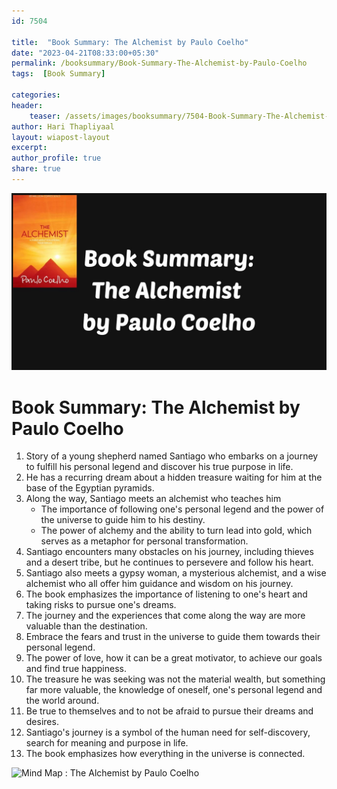 ```yaml
---    
id: 7504    
  
title:  "Book Summary: The Alchemist by Paulo Coelho"       
date: "2023-04-21T08:33:00+05:30"    
permalink: /booksummary/Book-Summary-The-Alchemist-by-Paulo-Coelho     
tags:  [Book Summary]     
    
categories:    
header:    
    teaser: /assets/images/booksummary/7504-Book-Summary-The-Alchemist-by-Paulo-Coelho.jpg    
author: Hari Thapliyaal    
layout: wiapost-layout    
excerpt:    
author_profile: true    
share: true    
---    
```

    
![Book Summary: The Alchemist by Paulo Coelho](/assets/images/booksummary/7504-Book-Summary-The-Alchemist-by-Paulo-Coelho.jpg)         
   
# Book Summary: The Alchemist by Paulo Coelho   
   
1. Story of a young shepherd named Santiago who embarks on a journey to fulfill his personal legend and discover his true purpose in life.
2. He has a recurring dream about a hidden treasure waiting for him at the base of the Egyptian pyramids.
3. Along the way, Santiago meets an alchemist who teaches him
	- The importance of following one's personal legend and the power of the universe to guide him to his destiny.
	- The power of alchemy and the ability to turn lead into gold, which serves as a metaphor for personal transformation.
4. Santiago encounters many obstacles on his journey, including thieves and a desert tribe, but he continues to persevere and follow his heart.
5. Santiago also meets a gypsy woman, a mysterious alchemist, and a wise alchemist who all offer him guidance and wisdom on his journey.
6. The book emphasizes the importance of listening to one's heart and taking risks to pursue one's dreams.
7. The journey and the experiences that come along the way are more valuable than the destination.
8. Embrace the fears and trust in the universe to guide them towards their personal legend.
9. The power of love, how it can be a great motivator, to achieve our goals and find true happiness.
10. The treasure he was seeking was not the material wealth, but something far more valuable, the knowledge of oneself, one's personal legend and the world around.
11. Be true to themselves and to not be afraid to pursue their dreams and desires.
12. Santiago's journey is a symbol of the human need for self-discovery, search for meaning and purpose in life.
13. The book emphasizes how everything in the universe is connected.

![Mind Map : The Alchemist by Paulo Coelho](/assets/images/wiapost/7504-The-Alchemist-by-Paulo-Coelho.png)

